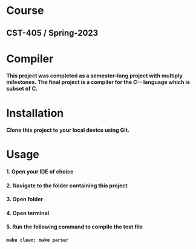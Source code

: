 # Course
## CST-405 / Spring-2023

# Compiler
#### This project was completed as a semester-long project with multiply milestones. The final project is a compiler for the C-- language which is subset of C.

# Installation
#### Clone this project to your local device using Git.


# Usage
#### 1. Open your IDE of choice
#### 2. Navigate to the folder containing this project
#### 3. Open folder
#### 4. Open terminal
#### 5. Run the following command to compile the test file
#### `make clean; make parser`
